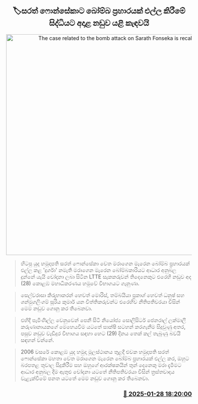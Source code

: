 <p align='center'><b><h2 align='center' title='The case related to the bomb attack on Sarath Fonseka is recalled.'>🏷සරත් ෆොන්සේකාට බෝම්බ ප්‍රහාරයක් එල්ල කිරීමේ සිද්ධියට අදාළ නඩුව යළි කැඳවයි</h2></b></p>
<p align='center'><img src='https://helakuru.sgp1.cdn.digitaloceanspaces.com/esana/images/lib/court-2[1].jpg' width='600' alt='The case related to the bomb attack on Sarath Fonseka is recalled.'></p>

> හිටපු යුද හමුදාපති සරත් ෆොන්සේකා වෙත මරාගෙන මැරෙන බෝම්බ ප්‍රහාරයක් එල්ල කළ 'දුර්ගා' නමැති මරාගෙන මැරෙන බෝම්බකාරියට ආධාර අනුබල දුන්නේ යැයි චෝදනා ලබා සිටින LTTE සැකකරුවන් තිදෙනෙකුට එරෙහි නඩුව අද (28) කොළඹ මහාධිකරණය හමුවේ විභාගයට ගැනුණා.

> සෙල්වරාසා කිරුභාකරන් හෙවත් මොරිස්, තම්බයියා ප්‍රකාශ් හෙවත් ධනුෂ් සහ ශන්මුගලිංගම් සූරිය කුමාර් යන විත්තිකරුවන්ට එරෙහිව නීතිපතිවරයා විසින් මෙම නඩුව ගොනු කර තිබෙනවා.

> එහිදී පැමිණිල්ල වෙනුවෙන් පෙනී සිටි නියෝජ්‍ය සොලිසිටර් ජෙනරාල් ලක්මාලී කරුණානායකගේ මෙහෙයවීම යටතේ සාක්ෂි සටහන් කරගැනීම සිදුවුණු අතර, පසුව නඩුව වැඩිදුර විභාගය සඳහා හෙට (29) දිනය තෙක් කල් තැබුණු බවයි සඳහන් වන්නේ.

> 2006 වසරේ කොළඹ යුද හමුදා මූලස්ථානය තුළදී එවක හමුදාපති සරත් ෆොන්සේකා මහතා වෙත මරාගෙන මැරෙන බෝම්බ ප්‍රහාරයක් එල්ල කර, ඔහුට බරපතළ තුවාල සිදුකිරීම සහ ඔහුගේ ආරක්ෂකයින් තුන් දෙනෙකු මරා දැමීමට ආධාර අනුබල දීම ඇතුළු චෝදනා යටතේ නීතිපතිවරයා විසින් ත්‍රස්තවාදය වැළැක්වීමේ පනත යටතේ මෙම නඩුව ගොනු කර තිබෙනවා.



<h3 align='right'><a href='https://www.helakuru.lk/esana/p/106966/'>📅 2025-01-28 18:20:00</a></h3>
